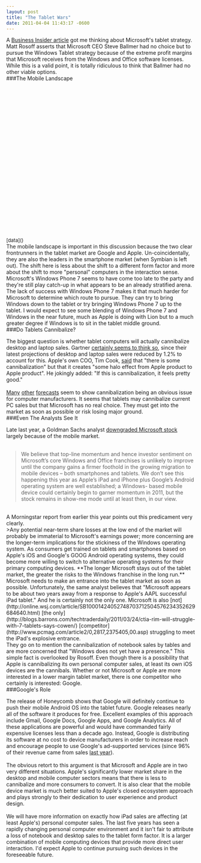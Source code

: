 ```yaml
--- 
layout: post
title: "The Tablet Wars"
date: 2011-04-04 11:43:17 -0600
---
```


A [Business Insider article](http://www.businessinsider.com/microsoft-had-to-make-windows-the-center-of-its-tablet-strategy-even-if-it-kills-them-2011-4) got me thinking about Microsoft's tablet strategy. Matt Rosoff asserts that Microsoft CEO Steve Ballmer had no choice but to pursue the Windows Tablet strategy because of the extreme profit margins that Microsoft receives from the Windows and Office software licenses. While this is a valid point, it is totally ridiculous to think that Ballmer had no other viable options.
<br/>
###The Mobile Landscape
<script type="text/javascript">
google.setOnLoadCallback(drawVisualization);

function drawVisualization() {
        // Some raw data (not necessarily accurate)
        var oses =
          ['Android', 'iOS',
           'RIM', 'Windows Phone', 'Other'];
        var years = ['2009', '2010', '2011', '2014'];
        var productionByOS = [[6798.4, 47462.1, 91937.7, 259306.4],
                                   [24889.8, 41461.8, 70740.0, 130393.0],
                                   [34346.8, 46922.9, 62198.2, 102579.5],
                                   [15031.1, 12686.5, 21308.8, 34490.2],
                                   [10431.9, 12588.1, 26017.3, 84452.9]];
      
        // Create and populate the data table.
        var data = new google.visualization.DataTable();
        data.addColumn('string', 'Year');
        for (var i = 0; i < oses.length; ++i) {
          data.addColumn('number', oses[i]);
        }
        data.addRows(years.length);
        for (var i = 0; i < years.length; ++i) {
          data.setCell(i, 0, years[i]);
        }
        for (var i = 0; i < oses.length; ++i) {
          var os = productionByOS[i];
          for (var year = 0; year < years.length; ++year) {
            data.setCell(year, i + 1, os[year]);
          }
        }
        // Create and draw the visualization.
        var ac = new google.visualization.AreaChart(document.getElementById('visualization'));
        ac.draw(data, {
          title : 'Mobile Smartphone Market',
          isStacked: false,
          width: 600,
          height: 400,
          vAxis: {title: "Thousands of Units Sold"},
          hAxis: {title: "Year"},
          backgroundColor: "#F5F5F5"
        });
      }
      

      google.setOnLoadCallback(drawVisualization);
</script>
<div id="visualization" style="width: 600px; height: 400px;"></div>
<span style="font-size:small;text-align:center;">[data]()</span>
<br/>
The mobile landscape is important in this discussion because the two clear frontrunners in the tablet market are Google and Apple. Un-coincidentally, they are also the leaders in the smartphone market (when Symbian is left out). The shift here is less about the shift to a different form factor and more about the shift to more "personal" computers in the interaction sense.  
<br/>
Microsoft's Windows Phone 7 seems to have come too late to the party and they're still play catch-up in what appears to be an already stratified arena. The lack of success with Windows Phone 7 makes it that much harder for Microsoft to determine which route to pursue. They can try to bring Windows down to the tablet or try bringing Windows Phone 7 up to the tablet. I would expect to see some blending of Windows Phone 7 and Windows in the near future, much as Apple is doing with Lion but to a much greater degree if Windows is to sit in the tablet middle ground.  
<br/>
###Do Tablets Cannibalize?

The biggest question is whether tablet computers will actually cannibalize desktop and laptop sales. Gartner [certainly seems to think so](http://www.gartner.com/it/page.jsp?id=1570714), since their latest projections of desktop and laptop sales were reduced by 1.2% to account for this. Apple's own COO, Tim Cook, [said](http://www.macworld.com/article/157247/2011/01/cook.html) that "there is some cannibalization" but that it creates "some halo effect from Apple product to Apple product". He jokingly added: "If this is cannibalization, it feels pretty good."  
<br/>
[Many](http://digitaldaily.allthingsd.com/20110208/tablet-cannibalization-on-the-rise-in-2011/) [other](http://online.wsj.com/article/SB10001424052748703376504575491533125103528.html?mod=e2tw) [forecasts](http://digitaldaily.allthingsd.com/20101215/forecast-19-million-notebooks-lost-to-tablet-cannibalization-in-2011/?mod=ATD_rss) seem to show cannibalization being an obvious issue for computer manufacturers. It seems that tablets may cannibalize current PC sales but that Microsoft has no real choice. They must get into the market as soon as possible or risk losing major ground.
<br/>
###Even The Analysts See It

Late last year, a Goldman Sachs analyst [downgraded Microsoft stock](http://www.businessinsider.com/goldman-downgrades-microsoft-msft) largely because of the mobile market.  
<br/>
>We believe that top-line momentum and hence investor sentiment on Microsoft’s core Windows and Office franchises is unlikely to improve until the company gains a firmer foothold in the growing migration to mobile devices – both smartphones and tablets. We don’t see this happening this year as Apple’s iPad and iPhone plus Google’s Android operating system are well established; a Windows- based mobile device could certainly begin to garner momentum in 2011, but the stock remains in show-me mode until at least then, in our view.  
<br/>
A Morningstar report from earlier this year points out this predicament very clearly.  
<br/>
>Any potential near-term share losses at the low end of the market will probably be immaterial to Microsoft's earnings power; more concerning are the longer-term implications for the stickiness of the Windows operating system. As consumers get trained on tablets and smartphones based on Apple's iOS and Google's GOOG Android operating systems, they could become more willing to switch to alternative operating systems for their primary computing devices. **The longer Microsoft stays out of the tablet market, the greater the risks to the Windows franchise in the long run.**  
<br/>
Microsoft needs to make an entrance into the tablet market as soon as possible. Unfortunately, the same analyst believes that "Microsoft appears to be about two years away from a response to Apple's AAPL successful iPad tablet." And he is certainly not the only one. Microsoft is also [not](http://online.wsj.com/article/SB10001424052748703712504576234352629684640.html) [the only](http://blogs.barrons.com/techtraderdaily/2011/03/24/ctia-rim-will-struggle-with-7-tablets-says-cowen/) [competitor](http://www.pcmag.com/article2/0,2817,2375405,00.asp) struggling to meet the iPad's explosive entrance.  
<br/>
They go on to mention the cannibalization of notebook sales by tables and are more concerned that "Windows does not yet have a presence." This simple fact is overlooked by Rosoff. Even though there is a possibility that Apple is cannibalizing its own personal computer sales, at least its own iOS devices are the cannibals. Whether or not Microsoft or Apple are more interested in a lower margin tablet market, there is one competitor who certainly is interested: Google.
<br/>
###Google's Role

The release of Honeycomb shows that Google will definitely continue to push their mobile Android OS into the tablet future. Google releases nearly all of the software it produces for free. Excellent examples of this approach include Gmail, Google Docs, Google Apps, and Google Analytics. All of these applications are powerful and would have commanded fairly expensive licenses less than a decade ago. Instead, Google is distributing its software at no cost to device manufacturers in order to increase reach and encourage people to use Google's ad-supported services (since 96% of their revenue came from sales [last year](http://investing.businessweek.com/research/stocks/financials/drawFiling.asp?docKey=136-000119312511032930-303K82196D92IQSGSQ30SPLFNT&docFormat=HTM&formType=10-K#D10K_HTM_TX120214_105)).  
<br/>
The obvious retort to this argument is that Microsoft and Apple are in two very different situations. Apple's significantly lower market share in the desktop and mobile computer sectors means that there is less to cannibalize and more consumers to convert. It is also clear that the mobile device market is much better suited to Apple's closed ecosystem approach and plays strongly to their dedication to user experience and product design.  
<br/>
We will have more information on exactly how iPad sales are affecting (at least Apple's) personal computer sales. The last five years has seen a rapidly changing personal computer environment and it isn't fair to attribute a loss of notebook and desktop sales to the tablet form factor. It is a larger combination of mobile computing devices that provide more direct user interaction. I'd expect Apple to continue pursuing such devices in the foreseeable future.